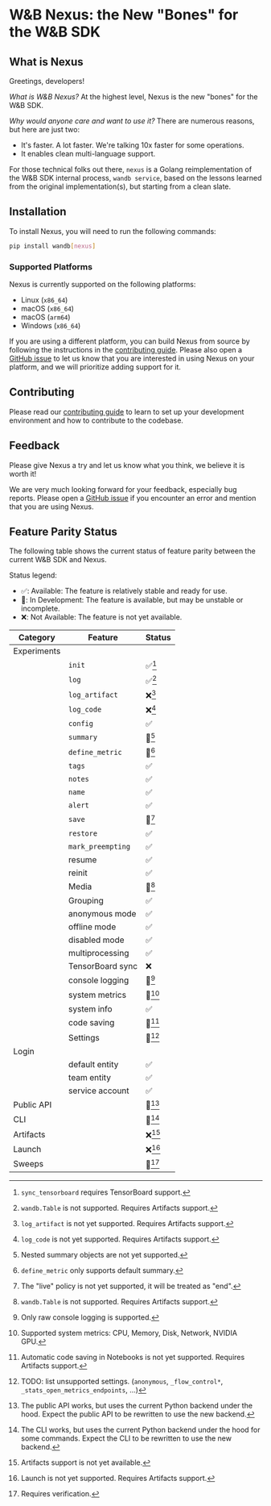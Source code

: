 # W&B Nexus: the New "Bones" for the W&B SDK

## What is Nexus

Greetings, developers!

*What is W&B Nexus?* At the highest level, Nexus is the new "bones" for the W&B SDK.

*Why would anyone care and want to use it?* There are numerous reasons, but here are just two:
- It's faster. A lot faster. We're talking 10x faster for some operations.
- It enables clean multi-language support.

For those technical folks out there, `nexus` is a Golang reimplementation of the W&B SDK
internal process, `wandb service`, based on the lessons learned from the original implementation(s),
but starting from a clean slate.

## Installation

To install Nexus, you will need to run the following commands:

```bash
pip install wandb[nexus]
```

### Supported Platforms

Nexus is currently supported on the following platforms:

- Linux (`x86_64`)
- macOS (`x86_64`)
- macOS (`arm64`)
- Windows (`x86_64`)

If you are using a different platform, you can build Nexus from source by following the
instructions in the [contributing guide](docs/contributing.md#installing-nexus).
Please also open a [GitHub issue](https://github.com/wandb/wandb/issues/new/choose)
to let us know that you are interested in using Nexus on
your platform, and we will prioritize adding support for it.

## Contributing

Please read our [contributing guide](docs/contributing.md) to learn to set up
your development environment and how to contribute to the codebase.

## Feedback
Please give Nexus a try and let us know what you think, we believe it is worth it!

We are very much looking forward for your feedback, especially bug reports.
Please open a [GitHub issue](https://github.com/wandb/wandb/issues/new/choose)
if you encounter an error and mention that you are using Nexus.

## Feature Parity Status

The following table shows the current status of feature parity
between the current W&B SDK and Nexus.

Status legend:
- ✅: Available: The feature is relatively stable and ready for use.
- 🚧: In Development: The feature is available, but may be unstable or incomplete.
- ❌: Not Available: The feature is not yet available.

| Category    | Feature           | Status     |
|-------------|-------------------|------------|
| Experiments |                   |            |
|             | `init`            | ✅[^E.1]    |
|             | `log`             | ✅[^E.2]    |
|             | `log_artifact`    | ❌[^E.3]    |
|             | `log_code`        | ❌[^E.4]    |
|             | `config`          | ✅          |
|             | `summary`         | 🚧[^E.5]   |
|             | `define_metric`   | 🚧[^E.6]   |
|             | `tags`            | ✅          |
|             | `notes`           | ✅          |
|             | `name`            | ✅          |
|             | `alert`           | ✅          |
|             | `save`            | 🚧[^E.7]   |
|             | `restore`         | ✅          |
|             | `mark_preempting` | ✅          |
|             | resume            | ✅          |
|             | reinit            | ✅          |
|             | Media             | 🚧[^E.8]   |
|             | Grouping          | ✅          |
|             | anonymous mode    | ✅          |
|             | offline mode      | ✅          |
|             | disabled mode     | ✅          |
|             | multiprocessing   | ✅          |
|             | TensorBoard sync  | ❌          |
|             | console logging   | 🚧[^E.9]   |
|             | system metrics    | 🚧[^E.10]  |
|             | system info       | ✅          |
|             | code saving       | 🚧[^E.11]  |
|             | Settings          | 🚧[^E.12]  |
| Login       |                   |            |
|             | default entity    | ✅          |
|             | team entity       | ✅          |
|             | service account   | ✅          |
| Public API  |                   | 🚧[^PA.1]  |
| CLI         |                   | 🚧[^CLI.1] |
| Artifacts   |                   | ❌[^A.1]    |
| Launch      |                   | ❌[^L.1]    |
| Sweeps      |                   | 🚧[^S.1]   |

[^E.1]: `sync_tensorboard` requires TensorBoard support.
[^E.2]: `wandb.Table` is not supported. Requires Artifacts support.
[^E.3]: `log_artifact` is not yet supported. Requires Artifacts support.
[^E.4]: `log_code` is not yet supported. Requires Artifacts support.
[^E.5]: Nested summary objects are not yet supported.
[^E.6]: `define_metric` only supports default summary.
[^E.6]: `save` only support `now` and `end` policy. `live` policy will be treated as `end`.
[^E.7]: The "live" policy is not yet supported, it will be treated as "end".
[^E.8]: `wandb.Table` is not supported. Requires Artifacts support.
[^E.9]: Only raw console logging is supported.
[^E.10]: Supported system metrics: CPU, Memory, Disk, Network, NVIDIA GPU.
[^E.11]: Automatic code saving in Notebooks is not yet supported. Requires Artifacts support.
[^E.12]: TODO: list unsupported settings.
    (`anonymous`, `_flow_control*`, `_stats_open_metrics_endpoints`, ...)
[^PA.1]: The public API works, but uses the current Python backend under the hood.
    Expect the public API to be rewritten to use the new backend.
[^A.1]: Artifacts support is not yet available.
[^CLI.1]: The CLI works, but uses the current Python backend under the hood for some
    commands. Expect the CLI to be rewritten to use the new backend.
[^L.1]: Launch is not yet supported. Requires Artifacts support.
[^S.1]: Requires verification.
